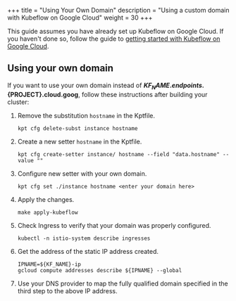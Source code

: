 +++
title = "Using Your Own Domain"
description = "Using a custom domain with Kubeflow on Google Cloud"
weight = 30
+++

This guide assumes you have already set up Kubeflow on Google Cloud. If you haven't done
so, follow the guide to
[getting started with Kubeflow on Google Cloud](./docs/deploy/).

## Using your own domain

If you want to use your own domain instead of **${KF_NAME}.endpoints.${PROJECT}.cloud.goog**, follow these instructions after building your cluster:

1. Remove the substitution `hostname` in the Kptfile.

    ```
    kpt cfg delete-subst instance hostname
    ```

1. Create a new setter `hostname` in the Kptfile.

    ```
    kpt cfg create-setter instance/ hostname --field "data.hostname" --value ""
    ```

1. Configure new setter with your own domain.

    ```
    kpt cfg set ./instance hostname <enter your domain here>
    ```

1. Apply the changes.

    ```
    make apply-kubeflow
    ```

1. Check Ingress to verify that your domain was properly configured.

    ```
    kubectl -n istio-system describe ingresses
    ```

1. Get the address of the static IP address created.

    ```
    IPNAME=${KF_NAME}-ip
    gcloud compute addresses describe ${IPNAME} --global
    ```

1. Use your DNS provider to map the fully qualified domain specified in the third step to the above IP address.
